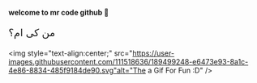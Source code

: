 <b> welcome to mr code github 👋</b>

<p style="font-size: 20px;">
  من کی ام؟
</p>


<img style="text-align:center;" src="https://user-images.githubusercontent.com/111518636/189499248-e6473e93-8a1c-4e86-8834-485f9184de90.svg"alt="The a Gif For Fun :D" />
